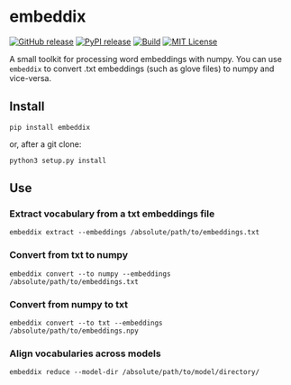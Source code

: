 # embeddix
[![GitHub release][release-image]][release-url]
[![PyPI release][pypi-image]][pypi-url]
[![Build][build-image]][build-url]
[![MIT License][license-image]][license-url]


[release-image]:https://img.shields.io/github/release/akb89/embeddix.svg?style=flat-square
[release-url]:https://github.com/akb89/embeddix/releases/latest
[pypi-image]:https://img.shields.io/pypi/v/embeddix.svg?style=flat-square
[pypi-url]:https://pypi.org/project/embeddix/
[build-image]:https://img.shields.io/github/workflow/status/akb89/embeddix/CI?style=flat-square
[build-url]:https://github.com/akb89/embeddix/actions?query=workflow%3ACI
[license-image]:http://img.shields.io/badge/license-MIT-000000.svg?style=flat-square
[license-url]:LICENSE.txt

A small toolkit for processing word embeddings with numpy. You can use `embeddix` to convert .txt embeddings (such as glove files) to numpy and vice-versa.

## Install
```shell
pip install embeddix
```

or, after a git clone:
```
python3 setup.py install
```

## Use

### Extract vocabulary from a txt embeddings file
```
embeddix extract --embeddings /absolute/path/to/embeddings.txt
```

### Convert from txt to numpy
```
embeddix convert --to numpy --embeddings /absolute/path/to/embeddings.txt
```

### Convert from numpy to txt
```
embeddix convert --to txt --embeddings /absolute/path/to/embeddings.npy
```

### Align vocabularies across models
```
embeddix reduce --model-dir /absolute/path/to/model/directory/
```
